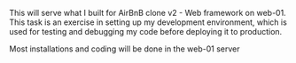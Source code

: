 This will serve what I built for AirBnB clone v2 - Web framework on web-01. This task is an exercise in setting up my development environment, which is used for testing and debugging my code before deploying it to production.

Most installations and coding will be done in the web-01 server
